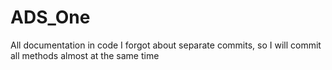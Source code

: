 # ADS_One
All documentation in code
I forgot about separate commits, so I will commit all methods almost at the same time
